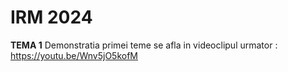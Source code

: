 # IRM 2024
**TEMA 1**
Demonstratia primei teme se afla in videoclipul urmator :
https://youtu.be/Wnv5jO5kofM
